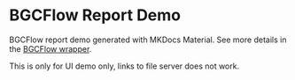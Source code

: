 # BGCFlow Report Demo
BGCFlow report demo generated with MKDocs Material.
See more details in the [BGCFlow wrapper](https://github.com/matinnuhamunada/bgcflow_wrapper).

This is only for UI demo only, links to file server does not work.
